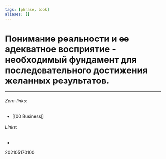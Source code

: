 ```yaml
---
tags: [phrase, book]
aliases: []
---
```

# Понимание реальности и ее адекватное восприятие - необходимый фундамент для последовательного достижения желанных результатов.

___
###### Zero-links:
- [[00 Business]]
###### Links:
-

202105170100